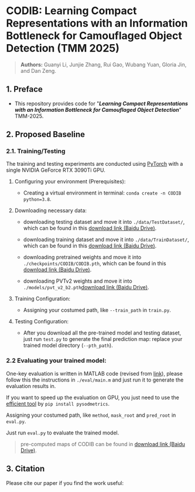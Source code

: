 # CODIB: Learning Compact Representations with an Information Bottleneck for Camouflaged Object Detection (TMM 2025)


> **Authors:** 
> Guanyi Li,
> Junjie Zhang,
> Rui Gao,
> Wubang Yuan,
> Gloria Jin, 
> and Dan Zeng.

## 1. Preface

- This repository provides code for "_**Learning Compact Representations with an Information Bottleneck for Camouflaged Object Detection**_" TMM-2025.

## 2. Proposed Baseline

### 2.1. Training/Testing

The training and testing experiments are conducted using [PyTorch](https://github.com/pytorch/pytorch) with 
a single NVIDIA GeForce RTX 3090Ti GPU.

1. Configuring your environment (Prerequisites):
    
    + Creating a virtual environment in terminal: `conda create -n CODIB python=3.8`.
    

1. Downloading necessary data:

    + downloading testing dataset and move it into `./data/TestDataset/`, 
    which can be found in this [download link (Baidu Drive)](https://pan.baidu.com/s/1sy5OGIlmCTVxOo5BlGspxQ?pwd=4bgv).
    
    + downloading training dataset and move it into `./data/TrainDataset/`, 
    which can be found in this [download link (Baidu Drive)](https://pan.baidu.com/s/1oEbnmkBj3Ohzq7AVYw4vkw?pwd=34tr).
    
    + downloading pretrained weights and move it into `./checkpoints/CODIB/CODIB.pth`, 
    which can be found in this [download link (Baidu Drive)](https://pan.baidu.com/s/1tVno4D_aQnKKTRpuoMiHwQ?pwd=fzfx).
    
    + downloading PVTv2 weights and move it into `./models/pvt_v2_b2.pth`[download link (Baidu Drive)](https://pan.baidu.com/s/1aoabxPFaR2h4BMZSoXESuQ?pwd=2zs4).
   
1. Training Configuration:

    + Assigning your costumed path, like `--train_path` in `train.py`.

1. Testing Configuration:

    + After you download all the pre-trained model and testing dataset, just run `test.py` to generate the final prediction map: 
    replace your trained model directory (`--pth_path`).

### 2.2 Evaluating your trained model:

One-key evaluation is written in MATLAB code (revised from [link](https://github.com/DengPingFan/CODToolbox)), 
please follow this the instructions in `./eval/main.m` and just run it to generate the evaluation results in.

If you want to speed up the evaluation on GPU, you just need to use the [efficient tool](https://github.com/lartpang/PySODMetrics) by `pip install pysodmetrics`.

Assigning your costumed path, like `method`, `mask_root` and `pred_root` in `eval.py`.

Just run `eval.py` to evaluate the trained model.

> pre-computed maps of CODIB can be found in [download link (Baidu Drive)](https://pan.baidu.com/s/128rakZjOai1JmH1fgE5eiQ?pwd=siyg).


## 3. Citation

Please cite our paper if you find the work useful: 


